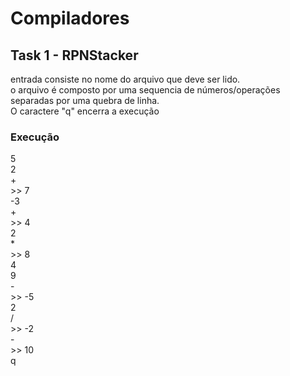 # Compiladores

## Task 1 - RPNStacker

entrada consiste no nome do arquivo que deve ser lido.  
o arquivo é composto por uma sequencia de números/operações separadas por uma quebra de linha.  
O caractere "q" encerra a execução

### Execução

5  
2   
+   
\>> 7  
-3  
+   
\>> 4  
2   
*   
\>> 8  
4  
9  
\-  
\>> -5  
2  
/  
\>> -2  
\-  
\>> 10  
q